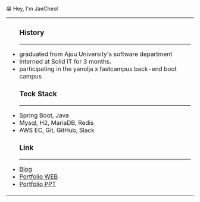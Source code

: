 <table>
  <p font-size= "30px" align="left">😁 Hey, I'm JaeCheol</p>
  <tbody>
      <td>
        <ul>
              <h3>History</h3>
            <hr width = "100%" color = "gray">
      <li>graduated from Ajou University's software department</li>
      <li>Interned at Solid IT for 3 months.</li>
      <li>participating in the yanolja x fastcampus back-end boot campus</li>
            <h3>Teck Stack</h3>
           <hr width = "100%" color = "gray">
            <li>Spring Boot, Java</li>
            <li>Mysql, H2, MariaDB, Redis</li>
            <li>AWS EC, Git, GitHub, Slack</li>
            <h3>Link</h3>
           <hr width = "100%" color = "gray">
      <li><a href="https://wocjf0513.tistory.com/">Blog</a></li>
      <li><a href="https://wocjf0513.github.io/">Portfolio WEB</a></li>
      <li><a href="https://github.com/wocjf0513/portfolio">Portfolio PPT</a></li>
          <p></p>
    </ul>
  </td
</tbody>
</table>



